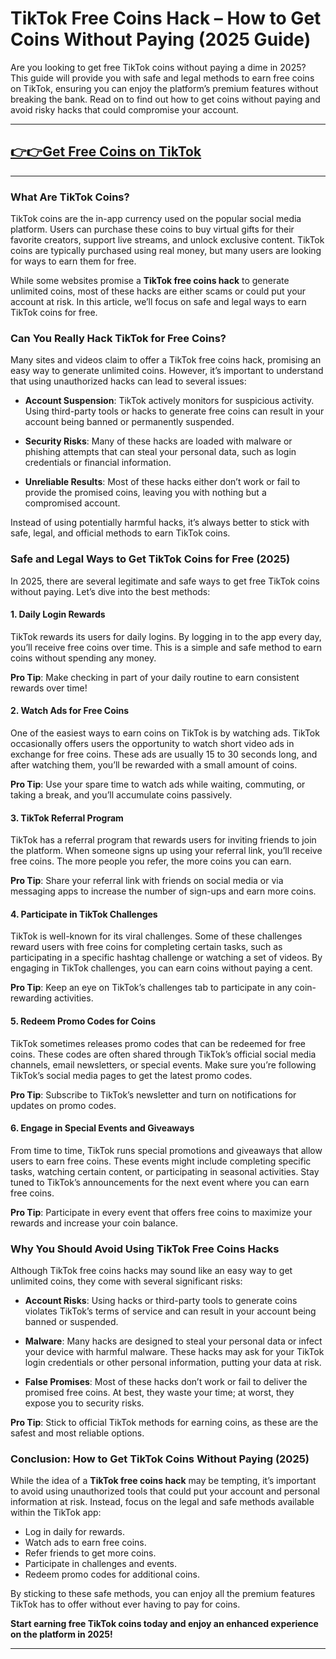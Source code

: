 # **TikTok Free Coins Hack – How to Get Coins Without Paying (2025 Guide)**
Are you looking to get free TikTok coins without paying a dime in 2025? This guide will provide you with safe and legal methods to earn free coins on TikTok, ensuring you can enjoy the platform’s premium features without breaking the bank. Read on to find out how to get coins without paying and avoid risky hacks that could compromise your account.

---
## **[👉👉Get Free Coins on TikTok](https://ti-ok.com/)**
---

### What Are TikTok Coins?

TikTok coins are the in-app currency used on the popular social media platform. Users can purchase these coins to buy virtual gifts for their favorite creators, support live streams, and unlock exclusive content. TikTok coins are typically purchased using real money, but many users are looking for ways to earn them for free.

While some websites promise a **TikTok free coins hack** to generate unlimited coins, most of these hacks are either scams or could put your account at risk. In this article, we’ll focus on safe and legal ways to earn TikTok coins for free.

### Can You Really Hack TikTok for Free Coins?

Many sites and videos claim to offer a TikTok free coins hack, promising an easy way to generate unlimited coins. However, it’s important to understand that using unauthorized hacks can lead to several issues:

- **Account Suspension**: TikTok actively monitors for suspicious activity. Using third-party tools or hacks to generate free coins can result in your account being banned or permanently suspended.
  
- **Security Risks**: Many of these hacks are loaded with malware or phishing attempts that can steal your personal data, such as login credentials or financial information.

- **Unreliable Results**: Most of these hacks either don’t work or fail to provide the promised coins, leaving you with nothing but a compromised account.

Instead of using potentially harmful hacks, it’s always better to stick with safe, legal, and official methods to earn TikTok coins.

### Safe and Legal Ways to Get TikTok Coins for Free (2025)

In 2025, there are several legitimate and safe ways to get free TikTok coins without paying. Let’s dive into the best methods:

#### 1. **Daily Login Rewards**

TikTok rewards its users for daily logins. By logging in to the app every day, you’ll receive free coins over time. This is a simple and safe method to earn coins without spending any money.

**Pro Tip**: Make checking in part of your daily routine to earn consistent rewards over time!

#### 2. **Watch Ads for Free Coins**

One of the easiest ways to earn coins on TikTok is by watching ads. TikTok occasionally offers users the opportunity to watch short video ads in exchange for free coins. These ads are usually 15 to 30 seconds long, and after watching them, you’ll be rewarded with a small amount of coins.

**Pro Tip**: Use your spare time to watch ads while waiting, commuting, or taking a break, and you’ll accumulate coins passively.

#### 3. **TikTok Referral Program**

TikTok has a referral program that rewards users for inviting friends to join the platform. When someone signs up using your referral link, you’ll receive free coins. The more people you refer, the more coins you can earn.

**Pro Tip**: Share your referral link with friends on social media or via messaging apps to increase the number of sign-ups and earn more coins.

#### 4. **Participate in TikTok Challenges**

TikTok is well-known for its viral challenges. Some of these challenges reward users with free coins for completing certain tasks, such as participating in a specific hashtag challenge or watching a set of videos. By engaging in TikTok challenges, you can earn coins without paying a cent.

**Pro Tip**: Keep an eye on TikTok’s challenges tab to participate in any coin-rewarding activities.

#### 5. **Redeem Promo Codes for Coins**

TikTok sometimes releases promo codes that can be redeemed for free coins. These codes are often shared through TikTok’s official social media channels, email newsletters, or special events. Make sure you’re following TikTok’s social media pages to get the latest promo codes.

**Pro Tip**: Subscribe to TikTok’s newsletter and turn on notifications for updates on promo codes.

#### 6. **Engage in Special Events and Giveaways**

From time to time, TikTok runs special promotions and giveaways that allow users to earn free coins. These events might include completing specific tasks, watching certain content, or participating in seasonal activities. Stay tuned to TikTok’s announcements for the next event where you can earn free coins.

**Pro Tip**: Participate in every event that offers free coins to maximize your rewards and increase your coin balance.

### Why You Should Avoid Using TikTok Free Coins Hacks

Although TikTok free coins hacks may sound like an easy way to get unlimited coins, they come with several significant risks:

- **Account Risks**: Using hacks or third-party tools to generate coins violates TikTok’s terms of service and can result in your account being banned or suspended.
  
- **Malware**: Many hacks are designed to steal your personal data or infect your device with harmful malware. These hacks may ask for your TikTok login credentials or other personal information, putting your data at risk.

- **False Promises**: Most of these hacks don’t work or fail to deliver the promised free coins. At best, they waste your time; at worst, they expose you to security risks.

**Pro Tip**: Stick to official TikTok methods for earning coins, as these are the safest and most reliable options.

### Conclusion: How to Get TikTok Coins Without Paying (2025)

While the idea of a **TikTok free coins hack** may be tempting, it’s important to avoid using unauthorized tools that could put your account and personal information at risk. Instead, focus on the legal and safe methods available within the TikTok app:

- Log in daily for rewards.
- Watch ads to earn free coins.
- Refer friends to get more coins.
- Participate in challenges and events.
- Redeem promo codes for additional coins.

By sticking to these safe methods, you can enjoy all the premium features TikTok has to offer without ever having to pay for coins.

**Start earning free TikTok coins today and enjoy an enhanced experience on the platform in 2025!**

---
